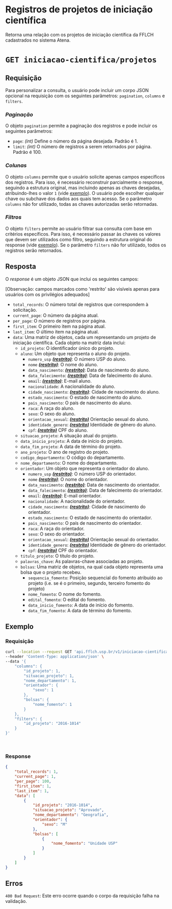 # Registros de projetos de iniciação científica

Retorna uma relação com os projetos de iniciação científica da FFLCH cadastrados no sistema Atena.

# `GET iniciacao-cientifica/projetos`

## Requisição

Para personalizar a consulta, o usuário pode incluir um corpo JSON opcional na requisição com os seguintes parâmetros: `pagination`, `columns` e `filters`.


### *Paginação*

O objeto `pagination` permite a paginação dos registros e pode incluir os seguintes parâmetros:

- `page`: *(int)* Define o número da página desejada. Padrão é 1.
- `limit`: *(int)* O número de registros a serem retornados por página. Padrão é 100.

### *Colunas*
O objeto `columns` permite que o usuário solicite apenas campos específicos dos registros. Para isso, é necessário reconstruir parcialmente o response, seguindo a estrutura original, mas incluindo apenas as chaves desejadas, atribuindo-lhes o valor `1` (vide [exemplo](#exemplo)). O usuário pode escolher qualquer chave ou subchave dos dados aos quais tem acesso. Se o parâmetro `columns` não for utilizado, todas as chaves autorizadas serão retornadas.

### *Filtros*
O objeto `filters` permite ao usuário filtrar sua consulta com base em critérios específicos. Para isso, é necessário passar às chaves os valores que devem ser utilizados como filtro, seguindo a estrutura original do response (vide [exemplo](#exemplo)). Se o parâmetro `filters` não for utilizado, todos os registros serão retornados.

## Resposta

O *response* é um objeto JSON que inclui os seguintes campos:

[Observação: campos marcados como 'restrito' são visíveis apenas para usuários com os privilégios adequados]

- `total_records`: O número total de registros que correspondem à solicitação.
- `current_page`: O número da página atual.
- `per_page`: O número de registros por página.
- `first_item`: O primeiro item na página atual.
- `last_item`: O último item na página atual.
- `data`: Uma matriz de objetos, cada um representando um projeto de iniciação científica.
Cada objeto na matriz data inclui:
    - `id_projeto`: O identificador único do projeto.
    - `aluno`: Um objeto que representa o aluno do projeto.
        - `numero_usp` ***<u>(restrito)</u>***: O número USP do aluno.
        - `nome` ***<u>(restrito)</u>***: O nome do aluno.
        - `data_nascimento`: ***<u>(restrito)</u>***: Data de nascimento do aluno.
        - `data_falecimento`: ***<u>(restrito)</u>***: Data de falecimento do aluno.
        - `email`: ***<u>(restrito)</u>***: E-mail aluno.
        - `nacionalidade`: A nacionalidade do aluno.
        - `cidade_nascimento`: ***<u>(restrito)</u>***: Cidade de nascimento do aluno.
        - `estado_nascimento`: O estado de nascimento do aluno.
        - `pais_nascimento`: O país de nascimento do aluno.
        - `raca`: A raça do aluno.
        - `sexo`: O sexo do aluno.
        - `orientacao_sexual`: ***<u>(restrito)</u>*** Orientação sexual do aluno.
        - `identidade_genero`: ***<u>(restrito)</u>*** Identidade de gênero do aluno.
        - `cpf`: ***<u>(restrito)</u>*** CPF do aluno.
    - `situacao_projeto`: A situação atual do projeto.
    - `data_inicio_projeto`: A data de início do projeto.
    - `data_fim_projeto`: A data de término do projeto.
    - `ano_projeto`: O ano de registro do projeto.
    - `codigo_departamento`: O código do departamento.
    - `nome_departamento`: O nome do departamento.
    - `orientador`: Um objeto que representa o orientador do aluno.
        - `numero_usp` ***<u>(restrito)</u>***: O número USP do orientador.
        - `nome` ***<u>(restrito)</u>***: O nome do orientador.
        - `data_nascimento`: ***<u>(restrito)</u>***: Data de nascimento do orientador.
        - `data_falecimento`: ***<u>(restrito)</u>***: Data de falecimento do orientador.
        - `email`: ***<u>(restrito)</u>***: E-mail orientador.
        - `nacionalidade`: A nacionalidade do orientador.
        - `cidade_nascimento`: ***<u>(restrito)</u>***: Cidade de nascimento do orientador.
        - `estado_nascimento`: O estado de nascimento do orientador.
        - `pais_nascimento`: O país de nascimento do orientador.
        - `raca`: A raça do orientador.
        - `sexo`: O sexo do orientador.
        - `orientacao_sexual`: ***<u>(restrito)</u>*** Orientação sexual do orientador.
        - `identidade_genero`: ***<u>(restrito)</u>*** Identidade de gênero do orientador.
        - `cpf`: ***<u>(restrito)</u>*** CPF do orientador.
    - `titulo_projeto`: O título do projeto.
    - `palavras_chave`: As palavras-chave associadas ao projeto.
    - `bolsas`: Uma matriz de objetos, na qual cada objeto representa uma bolsa que o projeto recebeu.
        - `sequencia_fomento`: Posição sequencial do fomento atribuído ao projeto (i.e. se é o primeiro, segundo, terceiro fomento do projeto)
        - `nome_fomento`: O nome do fomento.
        - `edital_fomento`: O edital do fomento.
        - `data_inicio_fomento`: A data de início do fomento.
        - `data_fim_fomento`: A data de término do fomento.


## Exemplo

### Requisição

```bash
curl --location --request GET 'api.fflch.usp.br/v1/iniciacao-cientifica/projetos' \
--header 'Content-Type: application/json' \
--data '{
    "columns": {
        "id_projeto": 1,
        "situacao_projeto": 1,
        "nome_departamento": 1,
        "orientador": {
            "sexo": 1
        },
        "bolsas": {
            "nome_fomento": 1
        }
    },
    "filters": {
        "id_projeto": "2016-1014"
    }
}'
```

<br>

### Response

```json
{
    "total_records": 1,
    "current_page": 1,
    "per_page": 100,
    "first_item": 1,
    "last_item": 1,
    "data": [
        {
            "id_projeto": "2016-1014",
            "situacao_projeto": "Aprovado",
            "nome_departamento": "Geografia",
            "orientador": {
                "sexo": "M"
            },
            "bolsas": [
                {
                    "nome_fomento": "Unidade USP"
                }
            ]
        }
    ]
}
```

## Erros

`400 Bad Request`: Este erro ocorre quando o corpo da requisição falha na validação.
